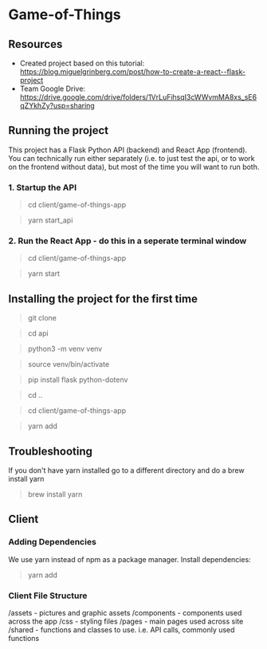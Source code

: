 # Game-of-Things

## Resources 
- Created project based on this tutorial: https://blog.miguelgrinberg.com/post/how-to-create-a-react--flask-project 
- Team Google Drive: https://drive.google.com/drive/folders/1VrLuFihsqI3cWWvmMA8xs_sE6qZYkhZy?usp=sharing 

## Running the project 
This project has a Flask Python API (backend) and React App (frontend). 
You can technically run either separately (i.e. to just test the api, or to work on the frontend without data), but most of the time you will want to run both. 

### 1. Startup the API 
> cd client/game-of-things-app 

> yarn start_api 

### 2. Run the React App - do this in a seperate terminal window 
> cd client/game-of-things-app

> yarn start 


## Installing the project for the first time 
> git clone <repo>

> cd api 

> python3 -m venv venv

> source venv/bin/activate

> pip install flask python-dotenv

> cd .. 

> cd client/game-of-things-app 

> yarn add

## Troubleshooting 
If you don't have yarn installed go to a different directory and do a brew install yarn 
> brew install yarn 


## Client
### Adding Dependencies 
We use yarn instead of npm as a package manager. 
Install dependencies: 
> yarn add 

### Client File Structure
/assets - pictures and graphic assets
/components - components used across the app 
/css - styling files
/pages - main pages used across site
/shared - functions and classes to use. i.e. API calls, commonly used functions